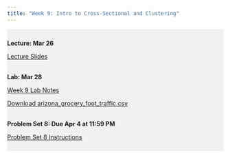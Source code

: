 ```yaml
---
title: "Week 9: Intro to Cross-Sectional and Clustering"
---
```


<div style="background-color:rgba(0, 0, 0, 0.0470588); text-align:left; vertical-align: middle; padding:10px 0;">

<b>Lecture: Mar 26</b> <br>


<a  href="/materials/unit_02/week_01/lecture_02_week_01.html" target="_blank">Lecture Slides</a> <br> <br>


<b>Lab: Mar 28</b> <br>

<a  href="/materials/unit_02/week_01/lab_02_week_01.html" target="_blank">Week 9 Lab Notes</a> <br> 

<a  href="/materials/unit_02/inputs/arizona_grocery_foot_traffic.csv" download>Download arizona_grocery_foot_traffic.csv</a> <br><br>

<!--
<a  href="/materials/unit_02/inputs/rent_income_county.csv" download>Download rent_income_county.csv</a> <br>

<a  href="/materials/unit_02/inputs/acs_sample.csv" download>Download acs_sample.csv</a> <br> <br>
-->

<b>Problem Set 8: Due Apr 4 at 11:59 PM</b> <br>

<a  href="/materials/unit_02/week_01/ps_02_week_01.html" target="_blank">Problem Set 8 Instructions</a> <br> 

</div>

<br> 
